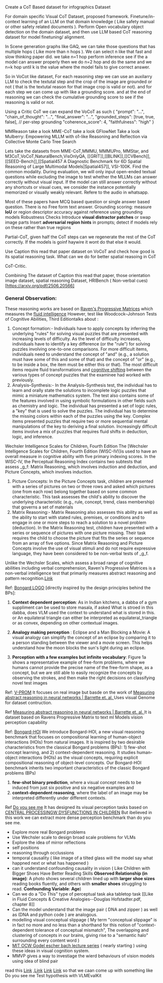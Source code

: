 Create a CoT Based dataset for infographics Dataset

For domain specific Visual CoT Dataset, proposed framework.
Finetune/in-context learning of an LLM on that domain knowledge ( Like safety manual or other safety related documents ). Perform Open vocabulary object detection on the domain dataset, and then use LLM based CoT reasoning dataset for model finetuning/ alignment.

In Scene generation graphs like GAQ, we can take those questions that has multiple hops ( Like more than n hops ). We can select n like that fast and slow thinking paper did. we take n=1 hop perform inference see if the a model can answer properly then we do n=2 hop and do the same and we n=k hop until k is the value where the model fails to give correct answer.

So in VoCot like dataset, For each reasoning step we can use an auxilarry LLM to check the textutal step and the crop of the image are grounded or not ( that is the textutal reason for that image crop is valid or not).  and for each step we can come up with like a grounding score. and at the end of reasoning we can check the cumulative grounding score to see if the reasoning is valid or not. 

Using a Critic CoT we can expand the VoCoT as such
{ "prompt": "...", "chain_of_thought": "...", "final_answer": "...", "grounded_steps": [true, true, false], // per-step grounding "coherence_score": 4, "faithfulness": "high" }


MMReason take a look
MME-CoT take a look
GFlowNet Take a look
Mulberry: Empowering MLLM with o1-like Reasoning and Reflection via Collective Monte Carlo Tree Search

Lets take the datasets from MME-CoT,MMMU, MMMUPro, MMStar, and M3CoT,VoCoT,NaturalBench,VisOnlyQA, [[GRIT]],[[BLINK]],[[CVBench]],[[SEED-Bench]],[[Spatial457 A Diagnostic Benchmark for 6D Spatial Reasoning of Large Multimodal Models|Spatial457]], VSI-100K. Find the common modality. During evaluation, we will only input open-ended textual questions while excluding the image to test whether the MLLMs can answer correctly without visual input. If the model can still answer correctly without any shortcuts or visual cues, we consider the instance potentially memorized or visually weakly relevant. Refere to the audio in whatsapp.

Most of these papers have MCQ based question or single answer based question. There is no Free form text answer.
 Grounding scoring: measure **IoU** or region descriptor accuracy against reference using grounding models
 Robustness Checks
 Introduce **visual distractor patches** or swap image parts
 Insert **adversarial region hints** in prompts; detect if models rely on these rather than true regions



Partial-CoT, given half the CoT steps can we regenerate the rest of the CoT correctly. If the models is goinf haywire it wont do that else it would.

Use Caption this read that paper dataset on VoCoT and check how good is its spatial reasoning task. What can we do for better spatial reasoing in CoT



CoT-Critic.


Combining The dataset of Caption this read that paper, those orientation image dataset, spatial reasoning Dataset, HRIBench ( Non-verbal cues)[https://arxiv.org/pdf/2506.20566]


### General Observation: 

These reasoning works are based on [Raven's Progressive Matrices](https://en.wikipedia.org/wiki/Raven%27s_Progressive_Matrices) which measures the [fluid intelligence](https://en.wikipedia.org/wiki/Fluid_and_crystallized_intelligence) However, test like Woodcock–Johnson Tests of Cognitive Abilities, Third Editiontalks about : 
1) Concept formation:- Individuals have to apply concepts by inferring the underlying "rules" for solving visual puzzles that are presented with increasing levels of difficulty. As the level of difficulty increases, individuals have to identify a key difference (or the "rule") for solving puzzles involving one-to-one comparisons. For more difficult items, individuals need to understand the concept of "and" (e.g., a solution must have some of this and some of that) and the concept of "or" (e.g., to be inside a box, the item must be either this or that). The most difficult items require fluid transformations and [cognitive shifting](https://en.wikipedia.org/wiki/Cognitive_shifting "Cognitive shifting") between the various types of concept puzzles that the examinee had worked with previously.
2) Analysis–Synthesis:- In the Analysis–Synthesis test, the individual has to learn and orally state the solutions to incomplete logic puzzles that mimic a miniature mathematics system. The test also contains some of the features involved in using symbolic formulations in other fields such as chemistry and logic. The individual has presented a set of logic rules, a "key" that is used to solve the puzzles. The individual has to determine the missing colors within each of the puzzles using the key. Complex items presented puzzles that require two or more sequential mental manipulations of the key to deriving a final solution. Increasingly difficult items involve a mix of puzzles that requires fluid shifts in deduction, logic, and inference.

 Wechsler Intelligence Scales for Children, Fourth Edition
The [Wechsler Intelligence Scales for Children, Fourth Edition (WISC-IV)]is used to have an overall measure in cognitive ability with five primary indexing scores. In the WISC-IV, the Perceptual Reasoning Index contains two subtests that assess _g_f: Matrix Reasoning, which involves induction and deduction, and Picture Concepts, which involves induction.
1) Picture Concepts: In the Picture Concepts task, children are presented with a series of pictures on two or three rows and asked which pictures (one from each row) belong together based on some common characteristic. This task assesses the child's ability to discover the underlying characteristic (e.g., rule, concept, trend, class membership) that governs a set of materials
2) Matrix Reasoning:- Matrix Reasoning also assesses this ability as well as the ability to start with stated rules, premises, or conditions and to engage in one or more steps to reach a solution to a novel problem (deduction). In the Matrix Reasoning test, children have presented with a series or sequence of pictures with one picture missing. Their task requires the child to choose the picture that fits the series or sequence from an array of five options. Since Matrix Reasoning and Picture Concepts involve the use of visual stimuli and do not require expressive language, they have been considered to be non-verbal tests of _g_f.


Unlike the Wechsler Scales, which assess a broad range of cognitive abilities including verbal comprehension, Raven's Progressive Matrices is a non-verbal intelligence test that primarily measures abstract reasoning and pattern recognition.[Link](https://www.psychologistmanjuantil.com/2024/12/types-of-intelligence-tests-wais-wisc.html)


Ref: [Bongard LOGO](https://dl.acm.org/doi/pdf/10.5555/3495724.3497106)   [directly inspired by the design principles behind the BPs]:
1) **Context dependent perception**: As in Indian kitchens, a dabba of a gym suppliment can be used to store masala, if asked What is stroed in this dabba, does VLM used the context to understand what is stored in this. or An equilateral triangle can either be interpreted as equilateral_triangle or as convex, depending on other contextual images.

2) **Analogy making perception** : Eclipse and a Man Blocking a Movie: A visual analogy can simplify the concept of an eclipse by comparing it to a person standing between the viewer and a movie screen. This helps understand how the moon blocks the sun's light during an eclipse.

3) **Perception with a few examples but infinite vocabulary**: Figure 1a shows a representative example of free-form problems, where we humans cannot provide the precise name of the free-form shape, as a concept, but we are still able to easily recognize the concepts by observing the strokes, and then make the right decisions on classifying novel test images


Ref: [V-PROM](file:///C:/Users/HP/Downloads/6885-Article%20Text-10114-1-10-20200525.pdf)
It focuses on real image but basde on the work of [Measuring abstract reasoning in neural networks | Barrette et. al. ](https://proceedings.mlr.press/v80/barrett18a/barrett18a.pdf) Uses visual Genome for dataset contruction.

Ref [Measuring abstract reasoning in neural networks | Barrette et. al. ](https://proceedings.mlr.press/v80/barrett18a/barrett18a.pdf)
It is dataset based on Ravens Progressive Matrix to text ml Models vision perception capability

Ref: [Bongard-HOI](https://openaccess.thecvf.com/content/CVPR2022/papers/Jiang_Bongard-HOI_Benchmarking_Few-Shot_Visual_Reasoning_for_Human-Object_Interactions_CVPR_2022_paper.pdf)
We introduce Bongard-HOI, a new visual reasoning benchmark that focuses on compositional learning of human-object interactions (HOIs) from natural images. It is inspired by two desirable characteristics from the classical Bongard problems (BPs): 1) few-shot concept learning, and 2) context-dependent reasoning. It studies human-object interactions (HOIs) as the visual concepts, requiring explicit compositional reasoning of object-level concepts. Our Bongard-HOI benchmark inherits two important characteristics of the classic Bongard problems (BPs)
1) **few-shot binary prediction**, where a visual concept needs to be induced from just six positive and six negative examples and 
2) **context-dependent reasoning**, where the label of an image may be interpreted differently under different contexts.

Ref [Do you see me](https://arxiv.org/pdf/2506.02022)
It has designed its visual perception tasks based on [CENTRAL PROCESSINGW DYSFUNCTIONS IN CHILDREN](https://files.eric.ed.gov/fulltext/ED040546.pdf) But ibelieved in this work we can extract more dense perception benchmark than do you see me.

- Explore more real Bongard problems 
- Use Wechsler scale to design broad scale problems for VLMs
- Explore the idea of mirror reflections  
- self positions 
- reasoning through occlussions 
- temporal causality ( like image of a tilted glass will the model say what happned next or what has happened ) 
- can it understand confounding causality in vision ( Like Children with Bigger Shoes Have Better Reading Skills  **Observed Relationship (in image)**: A photo shows several children lined up with **larger shoe sizes** reading books fluently, and others with **smaller shoes** struggling to read. **Confounding Variable**: **Age**) 
- Can we do a "Do This" type of perceptual task aka tabletop task [[Like in Fluid Concepts & Creative Analogies--Douglas Hofstadter.pdf, chapter 8]]
- Can the model understand that the image pair ( DNA and zipper ) as well as (DNA and python code ) are analogous.
- modelling visual conceptual slippage ( My term "conceptual slippage" is in fact no more and no less than a shorthand for this notion of "context-dependent tolerance of conceptual mismatch", The overlapping and clustering of concepts in our brains, giving rise to a "semantic halo" surrounding every content word )
- [MIT OCW Godel escher bach lecture series](https://mitocw.ups.edu.ec/high-school/humanities-and-social-sciences/godel-escher-bach/lecture-notes/) ( nearly starting ) using these ideas in visual cognition system.
- MMVP gives a way to investiage the wierd behaviours of vision models using idea of blind pair









read this [Link](https://catalog.nlm.nih.gov/discovery/fulldisplay/alma996012263406676/01NLM_INST:01NLM_INST) ,[Link](https://pmc.ncbi.nlm.nih.gov/articles/PMC3204942/#S2) [Link](https://www.cell.com/iscience/fulltext/S2589-0042(21)00360-6?_returnURL=https%3A%2F%2Flinkinghub.elsevier.com%2Fretrieve%2Fpii%2FS2589004221003606%3Fshowall%3Dtrue) [Link](https://oecs.mit.edu/pub/8w58nrk1/release/2) so that we caan come up with something like Do you see me
Test hypothesis with VLMEvalKit